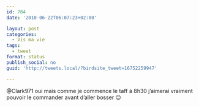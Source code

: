 ```yaml
---
id: 784
date: '2010-06-22T06:07:23+02:00'

layout: post
categories:
  - Vis ma vie
tags:
  - tweet
format: status
publish_social: no
guid: 'http://tweets.local/?birdsite_tweet=16752259947'

---
```


@Clark971 oui mais comme je commence le taff à 8h30 j’aimerai vraiment pouvoir le commander avant d’aller bosser 😉